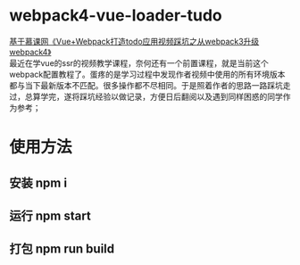 # webpack4-vue-loader-tudo
[基于慕课网《Vue+Webpack打造todo应用视频踩坑之从webpack3升级webpack4》](https://www.imooc.com/video/16402)<br> 
最近在学vue的ssr的视频教学课程，奈何还有一个前置课程，就是当前这个webpack配置教程了。蛋疼的是学习过程中发现作者视频中使用的所有环境版本都与当下最新版本不匹配。很多操作都不尽相同。于是照着作者的思路一路踩坑走过，总算学完，遂将踩坑经验以做记录，方便日后翻阅以及遇到同样困惑的同学作为参考；
# 使用方法
## 安装 npm i
## 运行 npm start
## 打包 npm run build
